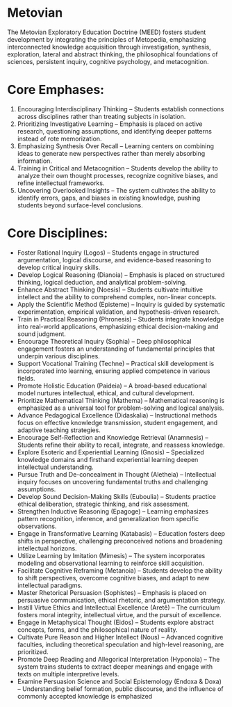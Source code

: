 # Metovian
The Metovian Exploratory Education Doctrine (MEED) fosters student development by integrating the principles of Metopedia, emphasizing interconnected knowledge acquisition through investigation, synthesis, exploration, lateral and abstract thinking, the philosophical foundations of sciences, persistent inquiry, cognitive psychology, and metacognition.

# Core Emphases:

1. Encouraging Interdisciplinary Thinking – Students establish connections across disciplines rather than treating subjects in isolation.
2. Prioritizing Investigative Learning – Emphasis is placed on active research, questioning assumptions, and identifying deeper patterns instead of rote memorization.
3. Emphasizing Synthesis Over Recall – Learning centers on combining ideas to generate new perspectives rather than merely absorbing information.
4. Training in Critical and Metacognition – Students develop the ability to analyze their own thought processes, recognize cognitive biases, and refine intellectual frameworks.
5. Uncovering Overlooked Insights – The system cultivates the ability to identify errors, gaps, and biases in existing knowledge, pushing students beyond surface-level conclusions.

# Core Disciplines:
- Foster Rational Inquiry (Logos) – Students engage in structured argumentation, logical discourse, and evidence-based reasoning to develop critical inquiry skills.
- Develop Logical Reasoning (Dianoia) – Emphasis is placed on structured thinking, logical deduction, and analytical problem-solving.
- Enhance Abstract Thinking (Noesis) – Students cultivate intuitive intellect and the ability to comprehend complex, non-linear concepts.
- Apply the Scientific Method (Episteme) – Inquiry is guided by systematic experimentation, empirical validation, and hypothesis-driven research.
- Train in Practical Reasoning (Phronesis) – Students integrate knowledge into real-world applications, emphasizing ethical decision-making and sound judgment.
- Encourage Theoretical Inquiry (Sophia) – Deep philosophical engagement fosters an understanding of fundamental principles that underpin various disciplines.
- Support Vocational Training (Techne) – Practical skill development is incorporated into learning, ensuring applied competence in various fields.
- Promote Holistic Education (Paideia) – A broad-based educational model nurtures intellectual, ethical, and cultural development.
- Prioritize Mathematical Thinking (Mathema) – Mathematical reasoning is emphasized as a universal tool for problem-solving and logical analysis.
- Advance Pedagogical Excellence (Didaskalia) – Instructional methods focus on effective knowledge transmission, student engagement, and adaptive teaching strategies.
- Encourage Self-Reflection and Knowledge Retrieval (Anamnesis) – Students refine their ability to recall, integrate, and reassess knowledge.
- Explore Esoteric and Experiential Learning (Gnosis) – Specialized knowledge domains and firsthand experiential learning deepen intellectual understanding.
- Pursue Truth and De-concealment in Thought (Aletheia) – Intellectual inquiry focuses on uncovering fundamental truths and challenging assumptions.
- Develop Sound Decision-Making Skills (Euboulia) – Students practice ethical deliberation, strategic thinking, and risk assessment.
- Strengthen Inductive Reasoning (Epagoge) – Learning emphasizes pattern recognition, inference, and generalization from specific observations.
- Engage in Transformative Learning (Katabasis) – Education fosters deep shifts in perspective, challenging preconceived notions and broadening intellectual horizons.
- Utilize Learning by Imitation (Mimesis) – The system incorporates modeling and observational learning to reinforce skill acquisition.
- Facilitate Cognitive Reframing (Metanoia) – Students develop the ability to shift perspectives, overcome cognitive biases, and adapt to new intellectual paradigms.
- Master Rhetorical Persuasion (Sophistes) – Emphasis is placed on persuasive communication, ethical rhetoric, and argumentation strategy.
- Instill Virtue Ethics and Intellectual Excellence (Aretê) – The curriculum fosters moral integrity, intellectual virtue, and the pursuit of excellence.
- Engage in Metaphysical Thought (Eidos) – Students explore abstract concepts, forms, and the philosophical nature of reality.
- Cultivate Pure Reason and Higher Intellect (Nous) – Advanced cognitive faculties, including theoretical speculation and high-level reasoning, are prioritized.
- Promote Deep Reading and Allegorical Interpretation (Hyponoia) – The system trains students to extract deeper meanings and engage with texts on multiple interpretive levels.
- Examine Persuasion Science and Social Epistemology (Endoxa & Doxa) – Understanding belief formation, public discourse, and the influence of commonly accepted knowledge is emphasized
